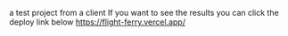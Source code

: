a test project from a client
If you want to see the results you can click the deploy link below
https://flight-ferry.vercel.app/

